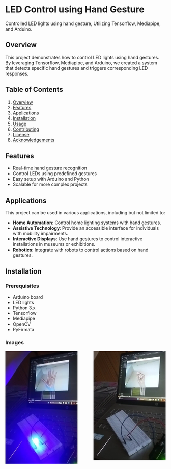 # LED Control using Hand Gesture

Controlled LED lights using hand gesture, Utilizing Tensorflow, Mediapipe, and Arduino.

## Overview

This project demonstrates how to control LED lights using hand gestures. By leveraging Tensorflow, Mediapipe, and Arduino, we created a system that detects specific hand gestures and triggers corresponding LED responses.

## Table of Contents

1. [Overview](#overview)
2. [Features](#features)
3. [Applications](#applications)
4. [Installation](#installation)
5. [Usage](#usage)
6. [Contributing](#contributing)
7. [License](#license)
8. [Acknowledgements](#acknowledgements)

## Features

- Real-time hand gesture recognition
- Control LEDs using predefined gestures
- Easy setup with Arduino and Python
- Scalable for more complex projects

## Applications

This project can be used in various applications, including but not limited to:

- **Home Automation**: Control home lighting systems with hand gestures.
- **Assistive Technology**: Provide an accessible interface for individuals with mobility impairments.
- **Interactive Displays**: Use hand gestures to control interactive installations in museums or exhibitions.
- **Robotics**: Integrate with robots to control actions based on hand gestures.

## Installation

### Prerequisites

- Arduino board
- LED lights
- Python 3.x
- Tensorflow
- Mediapipe
- OpenCV
- PyFirmata

### Images

<div style="display: flex; justify-content: space-between;">
<img src="LedOn.jpg" alt="LED On" style="width: 45%; height:50%">
<img src="LedOff.jpg" alt="LED Off" style="width: 45%; height:50%">
</div>
